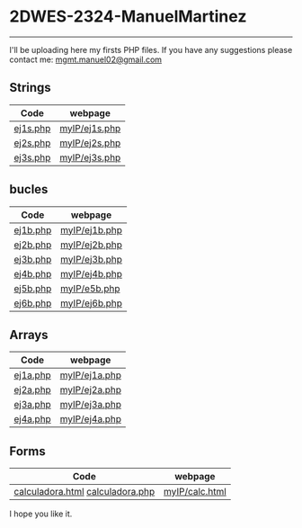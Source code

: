 # 2DWES-2324-ManuelMartinez
---
I'll be uploading here my firsts PHP files.
If you have any suggestions please contact me:
  mgmt.manuel02@gmail.com
## Strings
| Code | webpage |
| ---- | ------- |
| [ej1s.php](https://github.com/daVinciManuel/2DWES-2324-ManuelMartinez/blob/main/ej1s.php) | [myIP/ej1s.php](http://192.168.206.210/ej1s.php) |
| [ej2s.php](https://github.com/daVinciManuel/2DWES-2324-ManuelMartinez/blob/main/ej2s.php) | [myIP/ej2s.php](http://192.168.206.210/ej2s.php) |
| [ej3s.php](https://github.com/daVinciManuel/2DWES-2324-ManuelMartinez/blob/main/ej3s.php) | [myIP/ej3s.php](http://192.168.206.210/ej3s.php) |
## bucles
| Code | webpage |
| ---- | ------- |
| [ej1b.php](https://github.com/daVinciManuel/2DWES-2324-ManuelMartinez/blob/main/ej1b.php) | [myIP/ej1b.php](http://192.168.206.210/ej1b.php) |
| [ej2b.php](https://github.com/daVinciManuel/2DWES-2324-ManuelMartinez/blob/main/ej2b.php) | [myIP/ej2b.php](http://192.168.206.210/ej2b.php) |
| [ej3b.php](https://github.com/daVinciManuel/2DWES-2324-ManuelMartinez/blob/main/ej3b.php) | [myIP/ej3b.php](http://192.168.206.210/ej3b.php) |
| [ej4b.php](https://github.com/daVinciManuel/2DWES-2324-ManuelMartinez/blob/main/ej4b.php) | [myIP/ej4b.php](http://192.168.206.210/ej4b.php) |
| [ej5b.php](https://github.com/daVinciManuel/2DWES-2324-ManuelMartinez/blob/main/ej5b.php) | [myIP/e5b.php](http://192.168.206.210/ej5b.php) |
| [ej6b.php](https://github.com/daVinciManuel/2DWES-2324-ManuelMartinez/blob/main/ej6b.php) | [myIP/ej6b.php](http://192.168.206.210/ej6b.php) |

## Arrays
| Code | webpage |
| ---- | ------- |
| [ej1a.php](https://github.com/daVinciManuel/2DWES-2324-ManuelMartinez/blob/main/ej1a.php) | [myIP/ej1a.php](http://192.168.206.210/ej1a.php) |
| [ej2a.php](https://github.com/daVinciManuel/2DWES-2324-ManuelMartinez/blob/main/ej2a.php) | [myIP/ej2a.php](http://192.168.206.210/ej2a.php) |
| [ej3a.php](https://github.com/daVinciManuel/2DWES-2324-ManuelMartinez/blob/main/ej3a.php) | [myIP/ej3a.php](http://192.168.206.210/ej3a.php) |
| [ej4a.php](https://github.com/daVinciManuel/2DWES-2324-ManuelMartinez/blob/main/ej4a.php) | [myIP/ej4a.php](http://192.168.206.210/ej4a.php) |

## Forms
| Code | webpage |
| ---- | ------- |
| [calculadora.html](https://github.com/daVinciManuel/2DWES-2324-ManuelMartinez/blob/main/calculadora.html) [calculadora.php](https://github.com/daVinciManuel/2DWES-2324-ManuelMartinez/blob/main/calculadora.php) | [myIP/calc.html](http://192.168.206.210/calculadora.html) |
I hope you like it.
